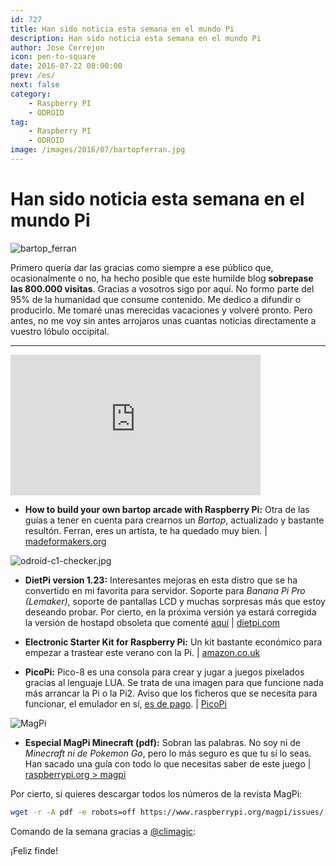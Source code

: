 ```yaml
---
id: 727
title: Han sido noticia esta semana en el mundo Pi
description: Han sido noticia esta semana en el mundo Pi
author: Jose Cerrejon
icon: pen-to-square
date: 2016-07-22 08:00:00
prev: /es/
next: false
category:
    - Raspberry PI
    - ODROID
tag:
    - Raspberry PI
    - ODROID
image: /images/2016/07/bartopferran.jpg
---
```


# Han sido noticia esta semana en el mundo Pi

![bartop_ferran](/images/2016/07/bartopferran.jpg)

Primero quería dar las gracias como siempre a ese público que, ocasionalmente o no, ha hecho posible que este humilde blog **sobrepase las 800.000 visitas**. Gracias a vosotros sigo por aquí. No formo parte del 95% de la humanidad que consume contenido. Me dedico a difundir o producirlo. Me tomaré unas merecidas vacaciones y volveré pronto. Pero antes, no me voy sin antes arrojaros unas cuantas noticias directamente a vuestro lóbulo occipital.

---

<iframe width="400" height="225" src="https://www.youtube.com/embed/NCth5oqSYBk?rel=0&amp;showinfo=0" frameborder="0" allowfullscreen></iframe>

-   **How to build your own bartop arcade with Raspberry Pi:** Otra de las guías a tener en cuenta para crearnos un _Bartop_, actualizado y bastante resultón. Ferran, eres un artísta, te ha quedado muy bien. | [madeformakers.org](https://madeformakers.org/2016/07/18/build-bartop-arcade-raspberry-pi/)

![odroid-c1-checker.jpg](/images/2016/07/odroid-c1-checker.jpg)

-   **DietPi version 1.23:** Interesantes mejoras en esta distro que se ha convertido en mi favorita para servidor. Soporte para _Banana Pi Pro (Lemaker)_, soporte de pantallas LCD y muchas sorpresas más que estoy deseando probar. Por cierto, en la próxima versión ya estará corregida la versión de hostapd obsoleta que comenté [aquí](/post.php?id=726) | [dietpi.com](https://dietpi.com/phpbb/viewtopic.php?f=10&t=542#p2351)

-   **Electronic Starter Kit for Raspberry Pi:** Un kit bastante económico para empezar a trastear este verano con la Pi. | [amazon.co.uk](https://www.amazon.co.uk/Electronic-Starter-Kit-Raspberry-Pi/dp/B00IT6AYJO/)

-   **PicoPi:** Pico-8 es una consola para crear y jugar a juegos pixelados gracias al lenguaje LUA. Se trata de una imagen para que funcione nada más arrancar la Pi o la Pi2. Aviso que los ficheros que se necesita para funcionar, el emulador en sí, [es de pago](https://www.lexaloffle.com/pico-8.php). | [PicoPi](https://guillermoamaral.com/read/picopi/)

![MagPi](/images/2016/07/magpi_minecraft.png)

-   **Especial MagPi Minecraft (pdf):** Sobran las palabras. No soy ni de _Minecraft ni de Pokemon Go_, pero lo más seguro es que tu sí lo seas. Han sacado una guía con todo lo que necesitas saber de este juego | [raspberrypi.org > magpi](https://www.raspberrypi.org/magpi/issues/essentials-minecraft-v1/)

Por cierto, si quieres descargar todos los números de la revista MagPi:

```bash
wget -r -A pdf -e robots=off https://www.raspberrypi.org/magpi/issues/
```

Comando de la semana gracias a [@climagic](https://twitter.com/climagic/):

¡Feliz finde!
